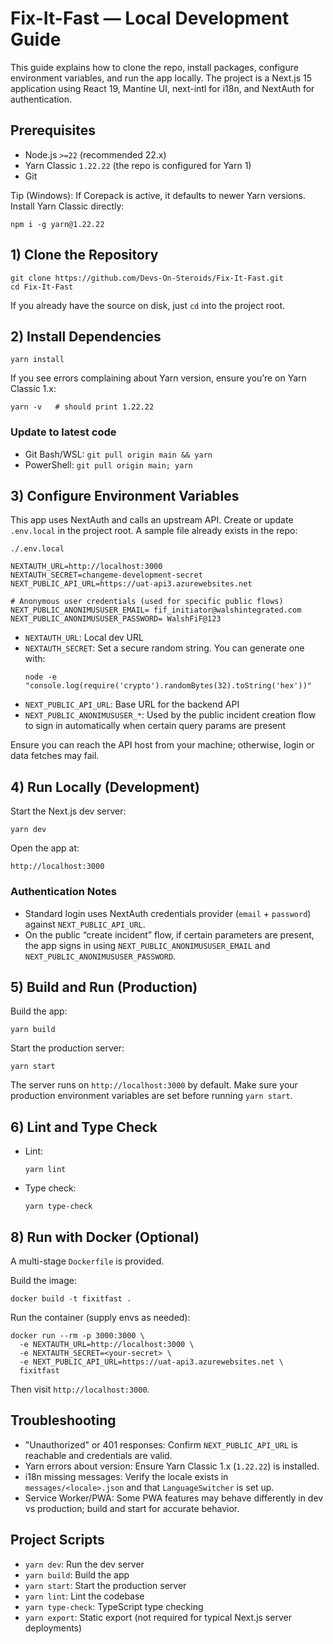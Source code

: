 # Fix-It-Fast — Local Development Guide

This guide explains how to clone the repo, install packages, configure environment variables, and run the app locally. The project is a Next.js 15 application using React 19, Mantine UI, next-intl for i18n, and NextAuth for authentication.

## Prerequisites

- Node.js `>=22` (recommended 22.x)
- Yarn Classic `1.22.22` (the repo is configured for Yarn 1)
- Git

Tip (Windows): If Corepack is active, it defaults to newer Yarn versions. Install Yarn Classic directly:

```
npm i -g yarn@1.22.22
```

## 1) Clone the Repository

```
git clone https://github.com/Devs-On-Steroids/Fix-It-Fast.git
cd Fix-It-Fast
```

If you already have the source on disk, just `cd` into the project root.

## 2) Install Dependencies

```
yarn install
```

If you see errors complaining about Yarn version, ensure you’re on Yarn Classic 1.x:

```
yarn -v   # should print 1.22.22
```

### Update to latest code

- Git Bash/WSL: `git pull origin main && yarn`
- PowerShell: `git pull origin main; yarn`

## 3) Configure Environment Variables

This app uses NextAuth and calls an upstream API. Create or update `.env.local` in the project root. A sample file already exists in the repo:

`./.env.local`

```
NEXTAUTH_URL=http://localhost:3000
NEXTAUTH_SECRET=changeme-development-secret
NEXT_PUBLIC_API_URL=https://uat-api3.azurewebsites.net

# Anonymous user credentials (used for specific public flows)
NEXT_PUBLIC_ANONIMUSUSER_EMAIL= fif_initiator@walshintegrated.com
NEXT_PUBLIC_ANONIMUSUSER_PASSWORD= WalshFiF@123
```

- `NEXTAUTH_URL`: Local dev URL
- `NEXTAUTH_SECRET`: Set a secure random string. You can generate one with:
  ```
  node -e "console.log(require('crypto').randomBytes(32).toString('hex'))"
  ```
- `NEXT_PUBLIC_API_URL`: Base URL for the backend API
- `NEXT_PUBLIC_ANONIMUSUSER_*`: Used by the public incident creation flow to sign in automatically when certain query params are present

Ensure you can reach the API host from your machine; otherwise, login or data fetches may fail.

## 4) Run Locally (Development)

Start the Next.js dev server:

```
yarn dev
```

Open the app at:

```
http://localhost:3000
```

### Authentication Notes

- Standard login uses NextAuth credentials provider (`email` + `password`) against `NEXT_PUBLIC_API_URL`.
- On the public “create incident” flow, if certain parameters are present, the app signs in using `NEXT_PUBLIC_ANONIMUSUSER_EMAIL` and `NEXT_PUBLIC_ANONIMUSUSER_PASSWORD`.

## 5) Build and Run (Production)

Build the app:

```
yarn build
```

Start the production server:

```
yarn start
```

The server runs on `http://localhost:3000` by default. Make sure your production environment variables are set before running `yarn start`.

## 6) Lint and Type Check

- Lint:
  ```
  yarn lint
  ```
- Type check:
  ```
  yarn type-check
  ```

## 8) Run with Docker (Optional)

A multi-stage `Dockerfile` is provided.

Build the image:

```
docker build -t fixitfast .
```

Run the container (supply envs as needed):

```
docker run --rm -p 3000:3000 \
  -e NEXTAUTH_URL=http://localhost:3000 \
  -e NEXTAUTH_SECRET=<your-secret> \
  -e NEXT_PUBLIC_API_URL=https://uat-api3.azurewebsites.net \
  fixitfast
```

Then visit `http://localhost:3000`.

## Troubleshooting

- "Unauthorized" or 401 responses: Confirm `NEXT_PUBLIC_API_URL` is reachable and credentials are valid.
- Yarn errors about version: Ensure Yarn Classic 1.x (`1.22.22`) is installed.
- i18n missing messages: Verify the locale exists in `messages/<locale>.json` and that `LanguageSwitcher` is set up.
- Service Worker/PWA: Some PWA features may behave differently in dev vs production; build and start for accurate behavior.

## Project Scripts

- `yarn dev`: Run the dev server
- `yarn build`: Build the app
- `yarn start`: Start the production server
- `yarn lint`: Lint the codebase
- `yarn type-check`: TypeScript type checking
- `yarn export`: Static export (not required for typical Next.js server deployments)
